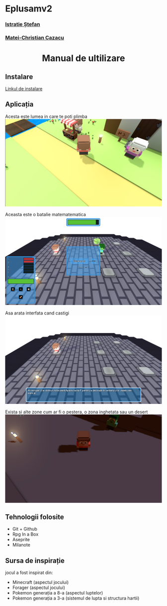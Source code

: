 # Eplusamv2
### [Istratie Ștefan](https://github.com/IstratieStefan)
### [Matei-Christian Cazacu](https://github.com/Karo8870)

<div align="center">

# Manual de ultilizare

</div>

## Instalare 

[Linkul de instalare](https://istratie-stefan.itch.io/eplusam)

## Aplicația
Acesta este lumea in care te poti plimba
![lume](https://github.com/IstratieStefan/Eplusamv2/blob/main/Screenshots/town.png)

Aceasta este o batalie matematematica
![battle](https://github.com/IstratieStefan/Eplusamv2/blob/main/Screenshots/battle.png)

Asa arata interfata cand castigi
![Win](https://github.com/IstratieStefan/Eplusamv2/blob/main/Screenshots/castig.png)

Exista si alte zone cum ar fi o pestera, o zona inghetata sau un desert
![cave](https://github.com/IstratieStefan/Eplusamv2/blob/main/Screenshots/cave.png)

## Tehnologii folosite

- Git + Github
- Rpg In a Box
- Aseprite
- Milanote

## Sursa de inspirație

jocul a fost inspirat din: 

- Minecraft (aspectul jocului)
- Forager (aspectul jocului)
- Pokemon generația a 8-a (aspectul luptelor)
- Pokemon generația a 3-a (sistemul de lupta si structura hartii)
